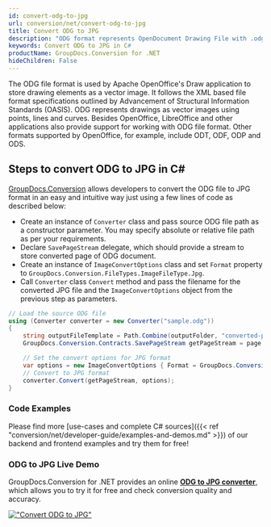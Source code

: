```yaml
---
id: convert-odg-to-jpg
url: conversion/net/convert-odg-to-jpg
title: Convert ODG to JPG
description: "ODG format represents OpenDocument Drawing File with .odg extension. Learn how to convert ODG to JPG file programmatically in C# language using GroupDocs.Conversion for .NET library."
keywords: Convert ODG to JPG in C#
productName: GroupDocs.Conversion for .NET
hideChildren: False
---
```


The ODG file format is used by Apache OpenOffice's Draw application to store drawing elements as a vector image. It follows the XML based file format specifications outlined by Advancement of Structural Information Standards (OASIS). ODG represents drawings as vector images using points, lines and curves. Besides OpenOffice, LibreOffice and other applications also provide support for working with ODG file format. Other formats supported by OpenOffice, for example, include ODT, ODF, ODP and ODS.

## Steps to convert ODG to JPG in C#

[GroupDocs.Conversion](https://products.groupdocs.com/conversion/net) allows developers to convert the ODG file to JPG format in an easy and intuitive way just using a few lines of code as described below:

* Create an instance of `Converter` class and pass source ODG file path as a constructor parameter. You may specify absolute or relative file path as per your requirements. 
* Declare `SavePageStream` delegate, which should provide a stream to store converted page of ODG document.
* Create an instance of `ImageConvertOptions` class and set `Format` property to `GroupDocs.Conversion.FileTypes.ImageFileType.Jpg`.
* Call `Converter` class `Convert` method and pass the filename for the converted JPG file and the `ImageConvertOptions` object from the previous step as parameters.

```csharp
// Load the source ODG file
using (Converter converter = new Converter("sample.odg"))
{
    string outputFileTemplate = Path.Combine(outputFolder, "converted-page-{0}.jpg");
    GroupDocs.Conversion.Contracts.SavePageStream getPageStream = page => new FileStream(string.Format(outputFileTemplate, page), FileMode.Create);

    // Set the convert options for JPG format
    var options = new ImageConvertOptions { Format = GroupDocs.Conversion.FileTypes.ImageFileType.Jpg };   
    // Convert to JPG format
    converter.Convert(getPageStream, options);
}
```

### Code Examples

Please find more [use-cases and complete C# sources]({{< ref "conversion/net/developer-guide/examples-and-demos.md" >}}) of our backend and frontend examples and try them for free!

### ODG to JPG Live Demo

GroupDocs.Conversion for .NET provides an online [**ODG to JPG converter**](https://products.groupdocs.app/conversion/odg-to-jpg), which allows you to try it for free and check conversion quality and accuracy.

[!["Convert ODG to JPG"](conversion/net/images/convert-to-jpg/convert-odg-to-jpg.png)](https://products.groupdocs.app/conversion/odg-to-jpg)